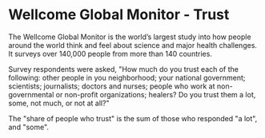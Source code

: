 # Wellcome Global Monitor - Trust

The Wellcome Global Monitor is the world’s largest study into how people around the world think and feel about science and major health challenges. It surveys over 140,000 people from more than 140 countries.

Survey respondents were asked, "How much do you trust each of the following: other people in you neighborhood; your national government; scientists; journalists; doctors and nurses; people who work at non-governmental or non-profit organizations; healers? Do you trust them a lot, some, not much, or not at all?"

The "share of people who trust" is the sum of those who responded "a lot", and "some".